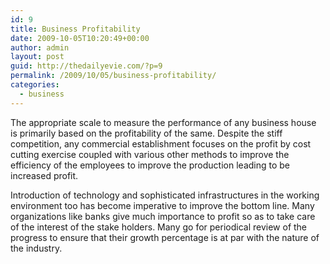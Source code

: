```yaml
---
id: 9
title: Business Profitability
date: 2009-10-05T10:20:49+00:00
author: admin
layout: post
guid: http://thedailyevie.com/?p=9
permalink: /2009/10/05/business-profitability/
categories:
  - business
---
```

The appropriate scale to measure the performance of any business house is primarily based on the profitability of the same. Despite the stiff competition, any commercial establishment focuses on the profit by cost cutting exercise coupled with various other methods to improve the efficiency of the employees to improve the production leading to be increased profit.

Introduction of technology and sophisticated infrastructures in the working environment too has become imperative to improve the bottom line. Many organizations like banks give much importance to profit so as to take care of the interest of the stake holders. Many go for periodical review of the progress to ensure that their growth percentage is at par with the nature of the industry.